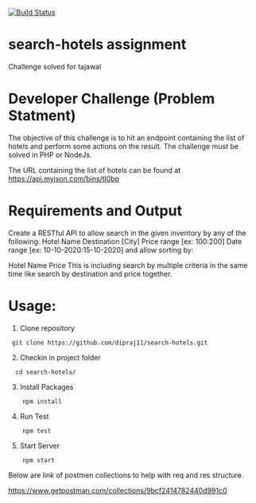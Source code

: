 [![Build Status](https://travis-ci.org/dipraj11/search-hotels.svg?branch=master)](https://travis-ci.org/dipraj11/search-hotels)


# search-hotels assignment
Challenge solved for tajawal

# Developer Challenge (Problem Statment)

The objective of this challenge is to hit an endpoint containing the list of hotels and perform some actions on the result. The challenge must be solved in PHP or NodeJs.

The URL containing the list of hotels can be found at https://api.myjson.com/bins/tl0bp

# Requirements and Output

Create a RESTful API to allow search in the given inventory by any of the following:
Hotel Name
Destination [City]
Price range [ex: $100:$200]
Date range [ex: 10-10-2020:15-10-2020]
and allow sorting by:

Hotel Name
Price
This is including search by multiple criteria in the same time like search by destination and price together.

# Usage:
1) Clone repository
```
 git clone https://github.com/dipraj11/search-hotels.git
```
2) Checkin in project folder
```
  cd search-hotels/
```
3) Install Packages
```
    npm install 
```
4) Run Test
```
    npm test
```
5) Start Server
```
    npm start
```

Below are link of postmen collections to help with req and res structure.

https://www.getpostman.com/collections/9bcf2414782440d991c0


   




